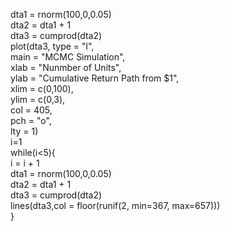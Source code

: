 dta1 = rnorm(100,0,0.05)  
dta2 = dta1 + 1  
dta3 = cumprod(dta2)  
plot(dta3, type = "l",  
     main = "MCMC Simulation",  
     xlab = "Nunmber of Units",  
     ylab = "Cumulative Return Path from $1",  
     xlim = c(0,100),  
     ylim = c(0,3),  
     col = 405,  
     pch = "o",  
     lty = 1)  
i=1  
while(i<5){  
  i = i + 1  
  dta1 = rnorm(100,0,0.05)  
  dta2 = dta1 + 1  
  dta3 = cumprod(dta2)  
  lines(dta3,col = floor(runif(2, min=367, max=657)))  
}

